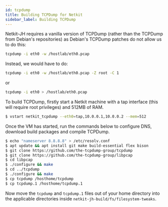 ```yaml
---
id: tcpdump
title: Building TCPDump for Netkit
sidebar_label: Building TCPDump
---
```


Netkit-JH requires a vanilla version of TCPDump (rather than the TCPDump from Debian's repositories) as Debian's TCPDump patches do not allow us to do this:
```bash
tcpdump -i eth0 -w /hostlab/eth0.pcap
```
Instead, we would have to do:
```bash
tcpdump -i eth0 -w /hostlab/eth0.pcap -Z root -C 1
```
or
```bash
tcpdump -i eth0 > /hostlab/eth0.pcap
```

To build TCPDump, firstly start a Netkit machine with a tap interface (this will require root privileges) and 512MB of RAM.

```bash
$ vstart netkit_tcpdump --eth0=tap,10.0.0.1,10.0.0.2 --mem=512
```

Once the VM has started, run the commands below to configure DNS, download build packages and compile TCPDump.

```bash
$ echo "nameserver 8.8.8.8" > /etc/resolv.conf
$ apt update && apt install git make build-essential flex bison
$ git clone https://github.com/the-tcpdump-group/tcpdump
$ git clone https://github.com/the-tcpdump-group/libpcap
$ cd libpcap
$ ./configure && make
$ cd ../tcpdump
$ ./configure && make
$ cp tcpdump /hosthome/tcpdump
$ cp tcpdump.1 /hosthome/tcpdump.1
```

Now move the `tcpdump` and `tcpdump.1` files out of your home directory into the applicable directories inside `netkit-jh-build/fs/filesystem-tweaks`.
